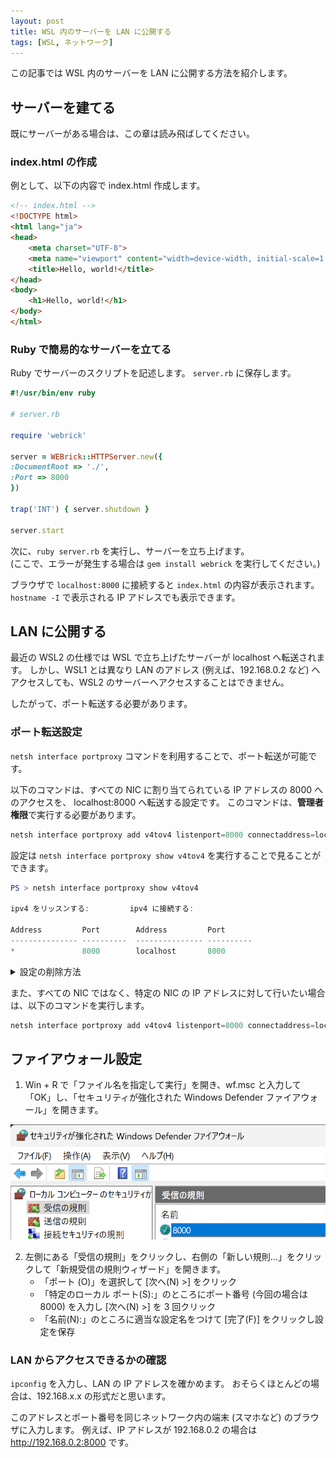 ```yaml
---
layout: post
title: WSL 内のサーバーを LAN に公開する
tags: [WSL, ネットワーク]
---
```


この記事では WSL 内のサーバーを LAN に公開する方法を紹介します。

## サーバーを建てる
既にサーバーがある場合は、この章は読み飛ばしてください。

### index.html の作成
例として、以下の内容で index.html 作成します。

```html
<!-- index.html -->
<!DOCTYPE html>
<html lang="ja">
<head>
    <meta charset="UTF-8">
    <meta name="viewport" content="width=device-width, initial-scale=1.0">
    <title>Hello, world!</title>
</head>
<body>
    <h1>Hello, world!</h1>
</body>
</html>
```

### Ruby で簡易的なサーバーを立てる

Ruby でサーバーのスクリプトを記述します。
`server.rb` に保存します。

```ruby
#!/usr/bin/env ruby

# server.rb

require 'webrick'

server = WEBrick::HTTPServer.new({
:DocumentRoot => './',
:Port => 8000
})

trap('INT') { server.shutdown }

server.start
```

次に、`ruby server.rb` を実行し、サーバーを立ち上げます。  
(ここで、エラーが発生する場合は `gem install webrick` を実行してください。)

ブラウザで `localhost:8000` に接続すると `index.html` の内容が表示されます。
`hostname -I` で表示される IP アドレスでも表示できます。

## LAN に公開する
最近の WSL2 の仕様では WSL で立ち上げたサーバーが localhost へ転送されます。
しかし、WSL1 とは異なり LAN のアドレス (例えば、192.168.0.2 など) へアクセスしても、WSL2 のサーバーへアクセスすることはできません。

したがって、ポート転送する必要があります。

### ポート転送設定
`netsh interface portproxy` コマンドを利用することで、ポート転送が可能です。

以下のコマンドは、すべての NIC に割り当てられている IP アドレスの 8000 へのアクセスを、
localhost:8000 へ転送する設定です。
このコマンドは、**管理者権限**で実行する必要があります。

```ps1
netsh interface portproxy add v4tov4 listenport=8000 connectaddress=localhost
```

設定は `netsh interface portproxy show v4tov4` を実行することで見ることができます。

```ps1
PS > netsh interface portproxy show v4tov4

ipv4 をリッスンする:         ipv4 に接続する:

Address         Port        Address         Port
--------------- ----------  --------------- ----------
*               8000        localhost       8000
```

<details>
<summary>設定の削除方法</summary>
    <pre>
        <code class="language-ps1 hljs language-powershell" data-highlighted="yes"><!--
            -->netsh interface portproxy delete v4tov4 listenaddress=* listenport=<!--
            --><span class="hljs-number">8000</span>
        </code>
    </pre>
</details>

また、すべての NIC ではなく、特定の NIC の IP アドレスに対して行いたい場合は、以下のコマンドを実行します。

```ps1
netsh interface portproxy add v4tov4 listenport=8000 connectaddress=localhost listenaddress=<対象 NIC の IP アドレス>
```

## ファイアウォール設定
1. Win + R で「ファイル名を指定して実行」を開き、wf.msc と入力して「OK」し、「セキュリティが強化された Windows Defender ファイアウォール」を開きます。

![firewall](/assets/img/firewall-tcp-8000.png)

2. 左側にある「受信の規則」をクリックし、右側の「新しい規則...」をクリックして「新規受信の規則ウィザード」を開きます。
    - 「ポート (O)」を選択して [次へ(N) >] をクリック
    - 「特定のローカル ポート(S):」のところにポート番号 (今回の場合は 8000) を入力し [次へ(N) >] を 3 回クリック
    - 「名前(N):」のところに適当な設定名をつけて [完了(F)] をクリックし設定を保存

### LAN からアクセスできるかの確認
`ipconfig` を入力し、LAN の IP アドレスを確かめます。
おそらくほとんどの場合は、192.168.x.x の形式だと思います。

このアドレスとポート番号を同じネットワーク内の端末 (スマホなど) のブラウザに入力します。
例えば、IP アドレスが 192.168.0.2 の場合は http://192.168.0.2:8000 です。
